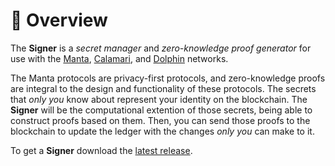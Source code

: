# 📝 Overview

The **Signer** is a _secret manager_ and _zero-knowledge proof generator_ for use with the [Manta](../manta/Overview.md), [Calamari](../calamari/Overview.md), and [Dolphin](../dolphin/Overview.md) networks.

The Manta protocols are privacy-first protocols, and zero-knowledge proofs are integral to the design and functionality of these protocols. The secrets that _only you_ know about represent your identity on the blockchain. The **Signer** will be the computational extention of those secrets, being able to construct proofs based on them. Then, you can send those proofs to the blockchain to update the ledger with the changes _only you_ can make to it.

To get a **Signer** download the [latest release](https://github.com/Manta-Network/manta-signer/releases/latest).
